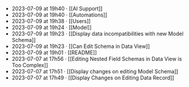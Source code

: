 - 2023-07-09 at 19h40 · [[AI Support]]
- 2023-07-09 at 19h40 · [[Automations]]
- 2023-07-09 at 19h38 · [[Users]]
- 2023-07-09 at 19h24 · [[Model]]
- 2023-07-09 at 19h23 · [[Display data incompatibilities with new Model Schema]]
- 2023-07-09 at 19h23 · [[Can Edit Schema in Data View]]
- 2023-07-09 at 19h01 · [[README]]
- 2023-07-07 at 17h56 · [[Editing Nested Field Schemas in Data View is Too Complex]]
- 2023-07-07 at 17h51 · [[Display changes on editing Model Schema]]
- 2023-07-07 at 17h49 · [[Display Changes on Editing Data Record]]
